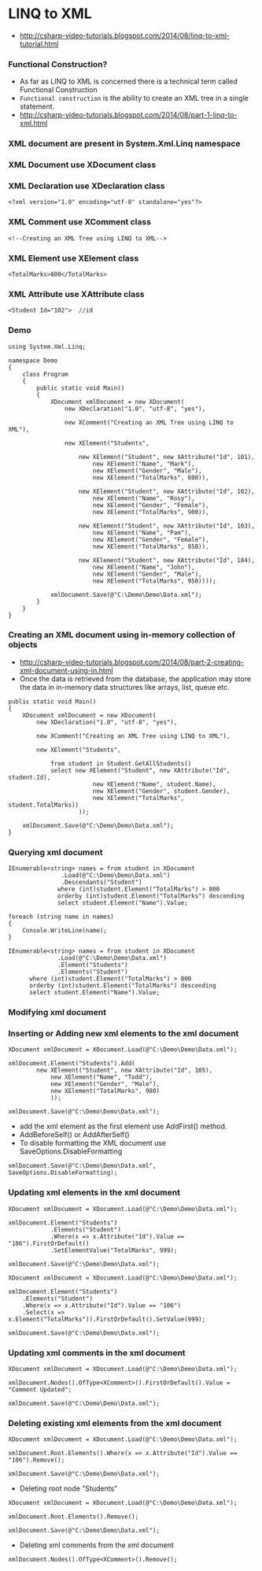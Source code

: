 # LINQ to XML
- http://csharp-video-tutorials.blogspot.com/2014/08/linq-to-xml-tutorial.html

### Functional Construction?
- As far as LINQ to XML is concerned there is a technical term called Functional Construction
- ```Functional construction``` is the ability to create an XML tree in a single statement.
- http://csharp-video-tutorials.blogspot.com/2014/08/part-1-linq-to-xml.html
### XML document are present in System.Xml.Linq namespace
### XML Document use XDocument class
### XML Declaration use XDeclaration class
```
<?xml version="1.0" encoding="utf-8" standalone="yes"?>
```
### XML Comment use XComment class
```
<!--Creating an XML Tree using LINQ to XML-->
```
### XML Element use XElement class
```
<TotalMarks>800</TotalMarks>
```
### XML Attribute use XAttribute class
```
<Student Id="102">  //id
```
### Demo
```
using System.Xml.Linq;

namespace Demo
{
    class Program
    {
        public static void Main()
        {
            XDocument xmlDocument = new XDocument(
                new XDeclaration("1.0", "utf-8", "yes"),

                new XComment("Creating an XML Tree using LINQ to XML"),

                new XElement("Students",

                    new XElement("Student", new XAttribute("Id", 101),
                        new XElement("Name", "Mark"),
                        new XElement("Gender", "Male"),
                        new XElement("TotalMarks", 800)),

                    new XElement("Student", new XAttribute("Id", 102),
                        new XElement("Name", "Rosy"),
                        new XElement("Gender", "Female"),
                        new XElement("TotalMarks", 900)),

                    new XElement("Student", new XAttribute("Id", 103),
                        new XElement("Name", "Pam"),
                        new XElement("Gender", "Female"),
                        new XElement("TotalMarks", 850)),

                    new XElement("Student", new XAttribute("Id", 104),
                        new XElement("Name", "John"),
                        new XElement("Gender", "Male"),
                        new XElement("TotalMarks", 950))));

            xmlDocument.Save(@"C:\Demo\Demo\Data.xml");
        }
    }
}
```
### Creating an XML document using in-memory collection of objects
- http://csharp-video-tutorials.blogspot.com/2014/08/part-2-creating-xml-document-using-in.html
- Once the data is retrieved from the database, the application may store the data in in-memory data structures like arrays, list, queue etc.
```
public static void Main()
{
    XDocument xmlDocument = new XDocument(
        new XDeclaration("1.0", "utf-8", "yes"),

        new XComment("Creating an XML Tree using LINQ to XML"),

        new XElement("Students",

            from student in Student.GetAllStudents()
            select new XElement("Student", new XAttribute("Id", student.Id),
                        new XElement("Name", student.Name),
                        new XElement("Gender", student.Gender),
                        new XElement("TotalMarks", student.TotalMarks))
                    ));

    xmlDocument.Save(@"C:\Demo\Demo\Data.xml");
}
```        
### Querying xml document
```
IEnumerable<string> names = from student in XDocument
               .Load(@"C:\Demo\Demo\Data.xml")
               .Descendants("Student")
              where (int)student.Element("TotalMarks") > 800
              orderby (int)student.Element("TotalMarks") descending
              select student.Element("Name").Value;

foreach (string name in names)
{
    Console.WriteLine(name);
}
```
```
IEnumerable<string> names = from student in XDocument
              .Load(@"C:\Demo\Demo\Data.xml")
              .Element("Students")
              .Elements("Student")
      where (int)student.Element("TotalMarks") > 800
      orderby (int)student.Element("TotalMarks") descending
      select student.Element("Name").Value;
```                                                     
### Modifying xml document 
### Inserting or Adding new xml elements to the xml document
```
XDocument xmlDocument = XDocument.Load(@"C:\Demo\Demo\Data.xml");

xmlDocument.Element("Students").Add(
        new XElement("Student", new XAttribute("Id", 105),
            new XElement("Name", "Todd"),
            new XElement("Gender", "Male"),
            new XElement("TotalMarks", 980)
            ));

xmlDocument.Save(@"C:\Demo\Demo\Data.xml");
```
- add the xml element as the first element use AddFirst() method.
- AddBeforeSelf() or AddAfterSelf()
- To disable formatting the XML document use SaveOptions.DisableFormatting
```
xmlDocument.Save(@"C:\Demo\Demo\Data.xml", SaveOptions.DisableFormatting);
```
### Updating xml elements in the xml document
```
XDocument xmlDocument = XDocument.Load(@"C:\Demo\Demo\Data.xml");

xmlDocument.Element("Students")
            .Elements("Student")
            .Where(x => x.Attribute("Id").Value == "106").FirstOrDefault()
            .SetElementValue("TotalMarks", 999);

xmlDocument.Save(@"C:\Demo\Demo\Data.xml");
```
```
XDocument xmlDocument = XDocument.Load(@"C:\Demo\Demo\Data.xml");

xmlDocument.Element("Students")
    .Elements("Student")
    .Where(x => x.Attribute("Id").Value == "106")
    .Select(x => x.Element("TotalMarks")).FirstOrDefault().SetValue(999);

xmlDocument.Save(@"C:\Demo\Demo\Data.xml");
```
### Updating xml comments in the xml document
```
XDocument xmlDocument = XDocument.Load(@"C:\Demo\Demo\Data.xml");

xmlDocument.Nodes().OfType<XComment>().FirstOrDefault().Value = "Comment Updated";

xmlDocument.Save(@"C:\Demo\Demo\Data.xml");
```
### Deleting existing xml elements from the xml document
```
XDocument xmlDocument = XDocument.Load(@"C:\Demo\Demo\Data.xml");

xmlDocument.Root.Elements().Where(x => x.Attribute("Id").Value == "106").Remove();

xmlDocument.Save(@"C:\Demo\Demo\Data.xml");
```
- Deleting root node "Students"
```
XDocument xmlDocument = XDocument.Load(@"C:\Demo\Demo\Data.xml");

xmlDocument.Root.Elements().Remove();

xmlDocument.Save(@"C:\Demo\Demo\Data.xml");
```
- Deleting xml comments from the xml document
```
xmlDocument.Nodes().OfType<XComment>().Remove();
```
